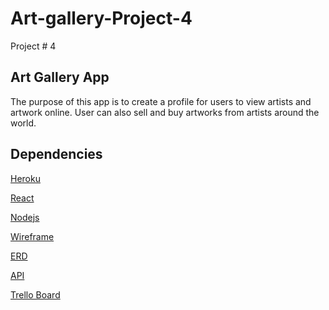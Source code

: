 # Art-gallery-Project-4
Project # 4

## Art Gallery App
The purpose of this app is to create a profile for users to view artists and
artwork online.  User can also sell and buy artworks from artists around the world.

## Dependencies
[Heroku](https://art-gallery-app1.herokuapp.com/)

[React](https://reactjs.org/)

[Nodejs](https://nodejs.org/)

[Wireframe](https://user-images.githubusercontent.com/46980815/63471293-be390300-c43c-11e9-96ba-4e2568bffe5d.jpg)

[ERD](https://user-images.githubusercontent.com/46980815/63193026-6ebc9680-c03a-11e9-9ecb-83624ca48915.jpg)

[API](https://art-gallery-project-api.herokuapp.com/)

[Trello Board](https://trello.com/b/4ngI3hPk/project-4-art-app)
